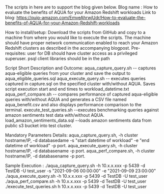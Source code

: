 The scripts in here are to support the blog given below. 
Blog name : How to evaluate the benefits of AQUA for your Amazon Redshift workloads
Link to blog:
https://quip-amazon.com/EmveAhrwjUdr/How-to-evaluate-the-benefits-of-AQUA-for-your-Amazon-Redshift-workloads

How to install/setup:
    Download the scripts from GitHub and copy to a machine from where you would like to execute the scripts. The machine should have proper network communication enabled to reach your Amazon Redshift clusters as described in the accompanying blogpost.
Pre-requisites:
    user for DB should have cluster access as a privileged superuser.
    psql client libraries should be in the path


Script Short Description and Outcome:
    aqua_capture_query.sh -- captures aqua-eligible queries from your cluster and save the output to aqua_eligible_queries.sql
    aqua_execute_query.sh -- executes queries captured in capture.sql on the specified cluster with/without AQUA. Saves script execution start and end times to workload_datetime.txt
    aqua_perf_compare.sh -- compares performance of captured aqua-eligible queries with/without AQUA and generates a CSV file named aqua_benefit.csv and also displays performance comparison to the terminal.
    execute_test_queries.sh --executes benchmarking queries against amazon sentiments test data with/without AQUA.
load_amazon_sentiments_data.sql --loads amazon sentiments data from public s3 bucket into test cluster.

Mandatory Parameters Details:
    aqua_capture_query.sh, -h cluster hostname/IP, -d databasedame -s "start datetime of workload" -e "end datetime of workload" -p port.
    aqua_execute_query.sh, -h cluster hostname/IP, -d databasename -p port. 
    aqua_perf_compare.sh, -h cluster hostname/IP, -d databasename -p port.

Sample Execution :
    ./aqua_capture_query.sh -h 10.x.x.xxx -p 5439 -d TestDB -U test_user -s "2021-09-06 00:00:00" -e "2021-09-09 23:00:00"
    ./aqua_execute_query.sh -h 10.x.x.xxx -p 5439 -d TestDB -U test_user
    ./aqua_perf_compare.sh -h 10.x.x.xxx -p 5439 -d TestDB -U test_user
    ./execute_test_queries.sh h 10.x.x.xxx -p 5439 -d TestDB -U test_user


